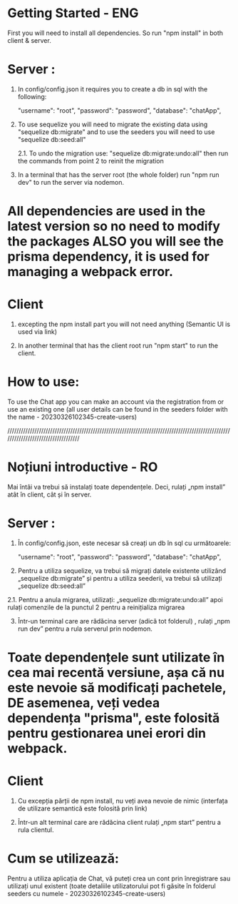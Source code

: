 # Getting Started - ENG

First you will need to install all dependencies. So run "npm install" in both client & server.

# Server :

1. In config/config.json it requires you to create a db in sql with the following:

   "username": "root",
   "password": "password",
   "database": "chatApp",

2. To use sequelize you will need to migrate the existing data using "sequelize db:migrate" and to use the seeders you will need to use "sequelize db:seed:all"

   2.1. To undo the migration use: "sequelize db:migrate:undo:all" then run the commands from point 2 to reinit the migration

3. In a terminal that has the server root (the whole folder) run "npm run dev" to run the server via nodemon.

# All dependencies are used in the latest version so no need to modify the packages ALSO you will see the prisma dependency, it is used for managing a webpack error.

# Client

1. excepting the npm install part you will not need anything (Semantic UI is used via link)

2. In another terminal that has the client root run "npm start" to run the client.

# How to use:

To use the Chat app you can make an account via the registration from or use an existing one (all user details can be found in the seeders folder with the name - 20230326102345-create-users)

///////////////////////////////////////////////////////////////////////////////////////////////////////////////////////////////////

# Noțiuni introductive - RO

Mai întâi va trebui să instalați toate dependențele. Deci, rulați „npm install” atât în client, cât și în server.

# Server :

1. În config/config.json, este necesar să creați un db în sql cu următoarele:

   "username": "root",
   "password": "password",
   "database": "chatApp",

2. Pentru a utiliza sequelize, va trebui să migrați datele existente utilizând „sequelize db:migrate” și pentru a utiliza seederii, va trebui să utilizați „sequelize db:seed:all”

2.1. Pentru a anula migrarea, utilizați: „sequelize db:migrate:undo:all” apoi rulați comenzile de la punctul 2 pentru a reinițializa migrarea

3. Într-un terminal care are rădăcina server (adică tot folderul) , rulați „npm run dev” pentru a rula serverul prin nodemon.

# Toate dependențele sunt utilizate în cea mai recentă versiune, așa că nu este nevoie să modificați pachetele, DE asemenea, veți vedea dependența "prisma", este folosită pentru gestionarea unei erori din webpack.

# Client

1. Cu excepția părții de npm install, nu veți avea nevoie de nimic (interfața de utilizare semantică este folosită prin link)

2. Într-un alt terminal care are rădăcina client rulați „npm start” pentru a rula clientul.

# Cum se utilizează:

Pentru a utiliza aplicația de Chat, vă puteți crea un cont prin înregistrare sau utilizați unul existent (toate detaliile utilizatorului pot fi găsite în folderul seeders cu numele - 20230326102345-create-users)
